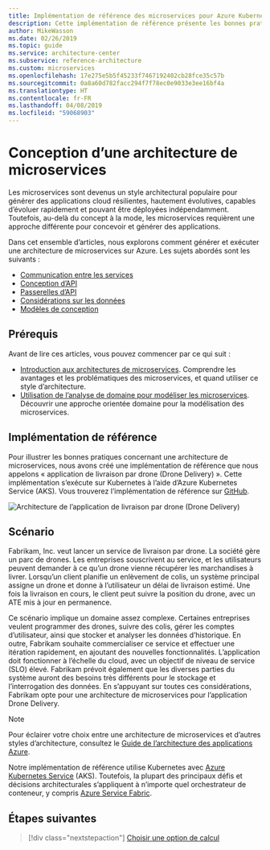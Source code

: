 ```yaml
---
title: Implémentation de référence des microservices pour Azure Kubernetes Service
description: Cette implémentation de référence présente les bonnes pratiques pour une architecture de microservices
author: MikeWasson
ms.date: 02/26/2019
ms.topic: guide
ms.service: architecture-center
ms.subservice: reference-architecture
ms.custom: microservices
ms.openlocfilehash: 17e275e5b5f45233f7467192402cb28fce35c57b
ms.sourcegitcommit: 0a8a60d782facc294f7f78ec0e9033e3ee16bf4a
ms.translationtype: HT
ms.contentlocale: fr-FR
ms.lasthandoff: 04/08/2019
ms.locfileid: "59068903"
---
```

# <a name="designing-a-microservices-architecture"></a>Conception d’une architecture de microservices

Les microservices sont devenus un style architectural populaire pour générer des applications cloud résilientes, hautement évolutives, capables d’évoluer rapidement et pouvant être déployées indépendamment. Toutefois, au-delà du concept à la mode, les microservices requièrent une approche différente pour concevoir et générer des applications.

Dans cet ensemble d’articles, nous explorons comment générer et exécuter une architecture de microservices sur Azure. Les sujets abordés sont les suivants :

- [Communication entre les services](./interservice-communication.md)
- [Conception d’API](./api-design.md)
- [Passerelles d’API](./gateway.md)
- [Considérations sur les données](./data-considerations.md)
- [Modèles de conception](./patterns.md)

## <a name="prerequisites"></a>Prérequis

Avant de lire ces articles, vous pouvez commencer par ce qui suit :

- [Introduction aux architectures de microservices](../introduction.md). Comprendre les avantages et les problématiques des microservices, et quand utiliser ce style d’architecture.
- [Utilisation de l’analyse de domaine pour modéliser les microservices](../model/domain-analysis.md). Découvrir une approche orientée domaine pour la modélisation des microservices.

## <a name="reference-implementation"></a>Implémentation de référence

Pour illustrer les bonnes pratiques concernant une architecture de microservices, nous avons créé une implémentation de référence que nous appelons « application de livraison par drone (Drone Delivery) ». Cette implémentation s’exécute sur Kubernetes à l’aide d’Azure Kubernetes Service (AKS). Vous trouverez l’implémentation de référence sur [GitHub][drone-ri].

![Architecture de l’application de livraison par drone (Drone Delivery)](../images/drone-delivery.png)

## <a name="scenario"></a>Scénario

Fabrikam, Inc. veut lancer un service de livraison par drone. La société gère un parc de drones. Les entreprises souscrivent au service, et les utilisateurs peuvent demander à ce qu’un drone vienne récupérer les marchandises à livrer. Lorsqu’un client planifie un enlèvement de colis, un système principal assigne un drone et donne à l’utilisateur un délai de livraison estimé. Une fois la livraison en cours, le client peut suivre la position du drone, avec un ATE mis à jour en permanence.

Ce scénario implique un domaine assez complexe. Certaines entreprises veulent programmer des drones, suivre des colis, gérer les comptes d’utilisateur, ainsi que stocker et analyser les données d’historique. En outre, Fabrikam souhaite commercialiser ce service et effectuer une itération rapidement, en ajoutant des nouvelles fonctionnalités. L’application doit fonctionner à l’échelle du cloud, avec un objectif de niveau de service (SLO) élevé. Fabrikam prévoit également que les diverses parties du système auront des besoins très différents pour le stockage et l’interrogation des données. En s’appuyant sur toutes ces considérations, Fabrikam opte pour une architecture de microservices pour l’application Drone Delivery.

> [!NOTE]
> Pour éclairer votre choix entre une architecture de microservices et d’autres styles d’architecture, consultez le [Guide de l’architecture des applications Azure](../../guide/index.md).

Notre implémentation de référence utilise Kubernetes avec [Azure Kubernetes Service](/azure/aks/) (AKS). Toutefois, la plupart des principaux défis et décisions architecturales s’appliquent à n’importe quel orchestrateur de conteneur, y compris [Azure Service Fabric](/azure/service-fabric/).

<!-- links -->

[drone-ri]: https://github.com/mspnp/microservices-reference-implementation/tree/v0.1.0-orig

## <a name="next-steps"></a>Étapes suivantes

> [!div class="nextstepaction"]
> [Choisir une option de calcul](./compute-options.md)